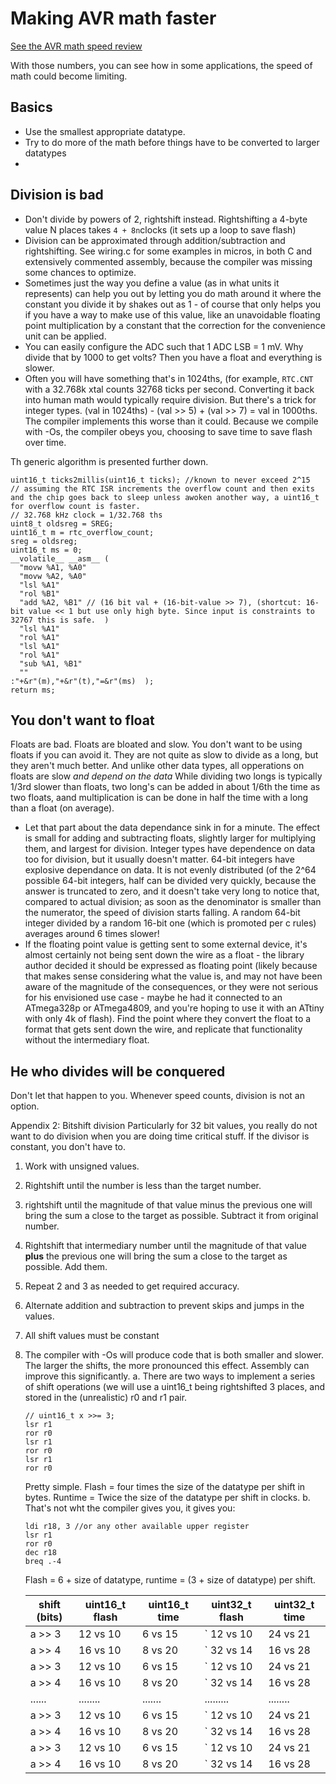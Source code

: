 # Making AVR math faster

[See the AVR math speed review](AVR_Math_Speed.md)

With those numbers, you can see how in some applications, the speed of math could become limiting.

## Basics
* Use the smallest appropriate datatype.
* Try to do more of the math before things have to be converted to larger datatypes
* 
## Division is bad
* Don't divide by powers of 2, rightshift instead. Rightshifting a 4-byte value N places takes `4 + 8n`clocks (it sets up a loop to save flash)
* Division can be approximated through addition/subtraction and rightshifting. See wiring.c for some examples in micros, in both C and extensively commented assembly, because the compiler was missing some chances to optimize.
* Sometimes just the way you define a value (as in what units it represents) can help you out by letting you do math around it where the constant you divide it by shakes out as 1 - of course that only helps you if you have a way to make use of this value, like an unavoidable floating point multiplication by a constant that the correction for the convenience unit can be applied.
* You can easily configure the ADC such that 1 ADC LSB = 1 mV. Why divide that by 1000 to get volts? Then you have a float and everything is slower.
* Often you will have something that's in 1024ths, (for example, `RTC.CNT` with a 32.768k xtal counts 32768 ticks per second. Converting it back into human math would typically require division. But there's a trick for integer types.  (val in 1024ths) - (val >> 5) + (val >> 7) = val in 1000ths. The compiler implements this worse than it could. Because we compile with -Os, the compiler obeys you, choosing to save time to save flash over time.

Th generic algorithm is presented further down. 

```
uint16_t ticks2millis(uint16_t ticks); //known to never exceed 2^15
// assuming the RTC ISR increments the overflow count and then exits and the chip goes back to sleep unless awoken another way, a uint16_t for overflow count is faster.
// 32.768 kHz clock = 1/32.768 ths
uint8_t oldsreg = SREG;
uint16_t m = rtc_overflow_count;
sreg = oldsreg;
uint16_t ms = 0;
__volatile__ __asm__ (
  "movw %A1, %A0"
  "movw %A2, %A0"
  "lsl %A1"
  "rol %B1"
  "add %A2, %B1" // (16 bit val + (16-bit-value >> 7), (shortcut: 16-bit value << 1 but use only high byte. Since input is constraints to 32767 this is safe.  )
  "lsl %A1"
  "rol %A1"
  "lsl %A1"
  "rol %A1"
  "sub %A1, %B1"
  ""
:"+&r"(m),"+&r"(t),"=&r"(ms)  );
return ms;

```

## You don't want to float
Floats are bad. Floats are bloated and slow. You don't want to be using floats if you can avoid it. They are not quite as slow to divide as a long, but they aren't much better. And unlike other data types, all opperations on floats are slow *and depend on the data* While dividing two longs is typically 1/3rd slower than floats, two long's can be added in about 1/6th the time as two floats, aand multiplication is can be done in half the time with a long than a float (on average).
* Let that part about the data dependance sink in for a minute. The effect is small for adding and subtracting floats, slightly larger for multiplying them, and largest for division. Integer types have dependence on data too for division, but it usually doesn't matter. 64-bit integers have explosive dependance on data. It is not evenly distributed (of the 2^64 possible 64-bit integers, half can be divided very quickly, because the answer is truncated to zero, and it doesn't take very long to notice that, compared to actual division; as soon as the denominator is smaller than the numerator, the speed of division starts falling. A random 64-bit integer divided by a random 16-bit one (which is promoted per c rules) averages around 6 times slower!
* If the floating point value is getting sent to some external device, it's almost certainly not being sent down the wire as a float - the library author decided it should be expressed as floating point (likely because that makes sense considering what the value is, and may not have been aware of the magnitude of the consequences, or they were not serious for his envisioned use case - maybe he had it connected to an ATmega328p or ATmega4809, and you're hoping to use it with an ATtiny with only 4k of flash). Find the point where they convert the float to a format that gets sent down the wire, and replicate that functionality without the intermediary float.

## He who divides will be conquered
Don't let that happen to you. Whenever speed counts, division is not an option. 

Appendix 2: Bitshift division
Particularly for 32 bit values, you really do not want to do division when you are doing time critical stuff. If the divisor is constant, you don't have to.
1. Work with unsigned values. 
1. Rightshift until the number is less than the target number. 
2. rightshift until the magnitude of that value minus the previous one will bring the sum a close to the target as possible. Subtract it from original number.
3. Rightshift that intermediary number until the magnitude of that value **plus** the previous one will bring the sum a close to the target as possible. Add them.
4. Repeat 2 and 3 as needed to get required accuracy. 
5. Alternate addition and subtraction to prevent skips and jumps in the values. 
6. All shift values must be constant
7. The compiler with -Os will produce code that is both smaller and slower. The larger the shifts, the more pronounced this effect. Assembly can improve this significantly. 
  a. There are two ways to implement a series of shift operations (we will use a uint16_t being rightshifted 3 places, and stored in the (unrealistic) r0 and r1 pair. 
    ```
    // uint16_t x >>= 3;
    lsr r1 
    ror r0
    lsr r1
    ror r0
    lsr r1
    ror r0
    ```
    Pretty simple. Flash = four times the size of the datatype per shift in bytes. Runtime = Twice the size of the datatype per shift in clocks. 
  b. That's not wht the compiler gives you, it gives you:
    ```
    ldi r18, 3 //or any other available upper register
    lsr r1
    ror r0
    dec r18
    breq .-4
    ```
    Flash = 6 +  size of datatype, runtime = (3 + size of datatype) per shift. 
    
    | shift (bits) | uint16_t flash | uint16_t time | uint32_t flash | uint32_t time |
    |--------------|----------------|---------------|----------------|---------------|
    |      a >> 3  |    12 vs 10    |   6 vs 15     |`   12 vs 10    |  24 vs 21     | 
    |      a >> 4  |    16 vs 10    |   8 vs 20     |`   32 vs 14    |  16 vs 28     |
    |      a >> 3  |    12 vs 10    |   6 vs 15     |`   12 vs 10    |  24 vs 21     | 
    |      a >> 4  |    16 vs 10    |   8 vs 20     |`   32 vs 14    |  16 vs 28     |
    |      ......  |    ........    |   .......     |    .........   |  ........     |
    |      a >> 3  |    12 vs 10    |   6 vs 15     |`   12 vs 10    |  24 vs 21     | 
    |      a >> 4  |    16 vs 10    |   8 vs 20     |`   32 vs 14    |  16 vs 28     |
    |      a >> 3  |    12 vs 10    |   6 vs 15     |`   12 vs 10    |  24 vs 21     | 
    |      a >> 4  |    16 vs 10    |   8 vs 20     |`   32 vs 14    |  16 vs 28     |  
    
